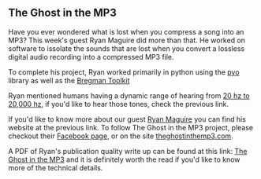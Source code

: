 ## The Ghost in the MP3

Have you ever wondered what is lost when you compress a song into an MP3?  This week's guest Ryan Maguire did more than that.  He worked on software to issolate the sounds that are lost when you convert a lossless digital audio recording into a compressed MP3 file.

To complete his project, Ryan worked primarily in python using the <a href="http://ajaxsoundstudio.com/software/pyo/">pyo</a> library as well as the <a href="https://github.com/bregmanstudio/BregmanToolkit">Bregman Toolkit</a>

Ryan mentioned humans having a dynamic range of hearing from <a href="https://www.youtube.com/watch?v=qNf9nzvnd1k">20 hz to 20,000 hz</a>, if you'd like to hear those tones, check the previous link.

If you'd like to know more about our guest <a href="http://www.ryanmaguiremusic.com/">Ryan Maguire</a> you can find his website at the previous link.  To follow The Ghost in the MP3 project, please checkout their <a href="https://www.facebook.com/ghostinthemp3">Facebook page</a>, or on the site <a href="http://theghostinthemp3.com/">theghostinthemp3.com</a>.

A PDF of Ryan's publication quality write up can be found at this link: <a href="http://www.ryanmaguiremusic.com/media_files/pdf/TheGhostICMC.pdf">The Ghost in the MP3</a> and it is definitely worth the read if you'd like to know more of the technical details.
